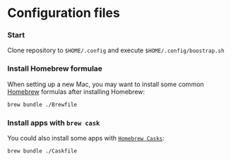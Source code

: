 # Configuration files

### Start

Clone repository to `$HOME/.config` and execute `$HOME/.config/boostrap.sh`

### Install Homebrew formulae

When setting up a new Mac, you may want to install some common [Homebrew](https://github.com/Homebrew/brew) formulas after installing Homebrew:

```bash
brew bundle ./Brewfile
```

### Install apps with `brew cask`

You could also install some apps with [`Homebrew Casks`](https://github.com/Homebrew/homebrew-cask):

```bash
brew bundle ./Caskfile
```
